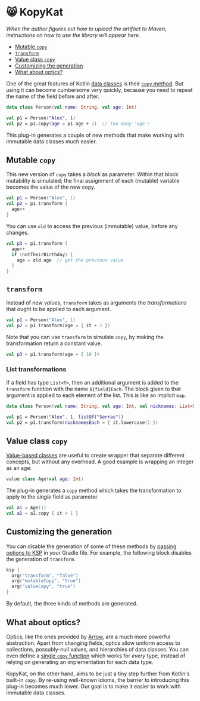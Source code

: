 # 😸 KopyKat

_When the author figures out how to upload the artifact to Maven, instructions on how to use the library will appear here._

- [Mutable `copy`](#mutable-copy)
- [`transform`](#transform)
- [Value class `copy`](#value-class-copy)
- [Customizing the generation](#customizing-the-generation)
- [What about optics?](#what-about-optics)

One of the great features of Kotlin [data classes](https://kotlinlang.org/docs/data-classes.html) is their [`copy` method](https://kotlinlang.org/docs/data-classes.html#copying). But using it can become cumbersome very quickly, because you need to repeat the name of the field before and after.

```kotlin
data class Person(val name: String, val age: Int)

val p1 = Person("Alex", 1)
val p2 = p1.copy(age = p1.age + 1)  // too many 'age'!
```

This plug-in generates a couple of new methods that make working with immutable data classes much easier.

## Mutable `copy`

This new version of `copy` takes a *block* as parameter. Within that block mutability is simulated; the final assignment of each (mutable) variable becomes the value of the new copy.

```kotlin
val p1 = Person("Alex", 1)
val p2 = p1.transform { 
  age++
}
```

You can use `old` to access the previous (immutable) value, before any changes.

```kotlin
val p3 = p1.transform { 
  age++
  if (notTheirBirthday) {
    age = old.age  // get the previous value
  }
}
```

## `transform`

Instead of new *values*, `transform` takes as arguments the *transformations* that ought to be applied to each argument.

```kotlin
val p1 = Person("Alex", 1)
val p2 = p1.transform(age = { it + 1 })
```

Note that you can use `transform` to simulate `copy`, by making the transformation return a constant value.

```kotlin
val p3 = p1.transform(age = { 10 })
```

### List transformations

If a field has type `List<T>`, then an additional argument is added to the `transform` function with the name `${field}Each`. The block given to that argument is applied to each element of the list. This is like an implicit `map`.

```kotlin
data class Person(val name: String, val age: Int, val nicknames: List<String>)

val p1 = Person("Alex", 1, listOf("Serras"))
val p2 = p1.transform(nicknamesEach = { it.lowercase() })
```

## Value class `copy`

[Value-based classes](https://kotlinlang.org/docs/inline-classes.html) are useful to create wrapper that separate different concepts, but without any overhead. A good example is wrapping an integer as an age:

```kotlin
value class Age(val age: Int)
```

The plug-in generates a `copy` method which takes the transformation to apply to the _single_ field as parameter.

```kotlin
val a1 = Age(1)
val a2 = a1.copy { it + 1 }
```

## Customizing the generation

You can disable the generation of some of these methods by [passing options to KSP](https://kotlinlang.org/docs/ksp-quickstart.html#pass-options-to-processors) in your Gradle file. For example, the following block disables the generation of `transform`.

```kotlin
ksp {
  arg("transform", "false")
  arg("mutableCopy", "true")
  arg("valueCopy", "true")
}
```

By default, the three kinds of methods are generated.

## What about optics?

Optics, like the ones provided by [Arrow](https://arrow-kt.io/docs/optics/), are a much more powerful abstraction. Apart from changing fields, optics allow uniform access to collections, possubly-null values, and hierarchies of data classes. You can even define a [single `copy` function](https://github.com/arrow-kt/arrow/pull/2777) which works for _every_ type, instead of relying on generating an implementation for each data type.

KopyKat, on the other hand, aims to be just a tiny step further from Kotlin's built-in `copy`. By re-using well-known idioms, the barrier to introducing this plug-in becomes much lower. Our goal is to make it easier to work with immutable data classes.
